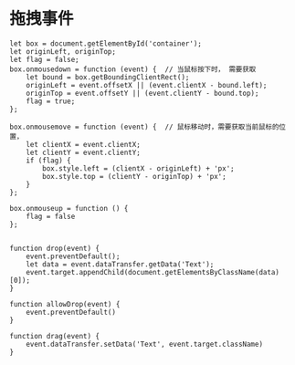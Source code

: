 # 拖拽事件

    let box = document.getElementById('container');
    let originLeft, originTop;
    let flag = false;
    box.onmousedown = function (event) {  // 当鼠标按下时， 需要获取
        let bound = box.getBoundingClientRect();
        originLeft = event.offsetX || (event.clientX - bound.left);
        originTop = event.offsetY || (event.clientY - bound.top);
        flag = true;
    };

    box.onmousemove = function (event) {  // 鼠标移动时，需要获取当前鼠标的位置，
        let clientX = event.clientX;
        let clientY = event.clientY;
        if (flag) {
            box.style.left = (clientX - originLeft) + 'px';
            box.style.top = (clientY - originTop) + 'px';
        }
    };

    box.onmouseup = function () {
        flag = false
    };


    function drop(event) {
        event.preventDefault();
        let data = event.dataTransfer.getData('Text');
        event.target.appendChild(document.getElementsByClassName(data)[0]);
    }

    function allowDrop(event) {
        event.preventDefault()
    }

    function drag(event) {
        event.dataTransfer.setData('Text', event.target.className)
    }